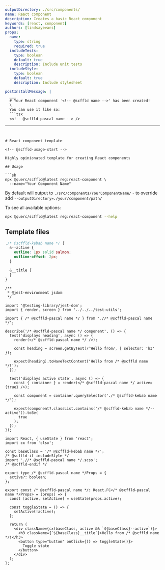 ```yaml
---
outputDirectory: ./src/components/
name: React component
description: Creates a basic React component
keywords: [react, component]
authors: [lindsayevans]
props:
  name:
    type: string
    required: true
  includeTests:
    type: boolean
    default: true
    description: Include unit tests
  includeStyle:
    type: boolean
    default: true
    description: Include stylesheet

postInstallMessage: |
  ___
  # Your React component '<!-- @scffld name -->' has been created!
  \
  You can use it like so:
  ```tsx
  <<!-- @scffld-pascal name --> />
  ```
---
```


# React component template

<!-- @scffld-usage-start -->

Highly opinionated template for creating React components

## Usage

```sh
npx @querc/scffld@latest reg:react-component \
  --name="Your Component Name"
```

By default will output to `./src/components/YourComponentName/` - to override add `--outputDirectory=./your/component/path/`

To see all available options:

```sh
npx @querc/scffld@latest reg:react-component --help
```

<!-- @scffld-usage-end -->

## Template files

```scss { filename: 'src/components/${ @scffld-pascal name }/${ @scffld-pascal name }.scss', condition: includeStyle }
./* @scffld-kebab name */ {
  &--active {
    outline: 1px solid salmon;
    outline-offset: 2px;
  }

  &__title {
  }
}
```

```tsx { filename: 'src/components/${ @scffld-pascal name }/${ @scffld-pascal name }.test.tsx', condition: includeTests }
/**
 * @jest-environment jsdom
 */

import '@testing-library/jest-dom';
import { render, screen } from '../../../test-utils';

import { /* @scffld-pascal name */ } from './/* @scffld-pascal name */';

describe('/* @scffld-pascal name */ component', () => {
  test('displays heading', async () => {
    render(</* @scffld-pascal name */ />);

    const heading = screen.getByText(/^Hello from/, { selector: 'h3' });

    expect(heading).toHaveTextContent('Hello from /* @scffld name */!');
  });

  test('displays active state', async () => {
    const { container } = render(</* @scffld-pascal name */ active={true} />);

    const component = container.querySelector('./* @scffld-kebab name */');

    expect(component?.classList.contains('/* @scffld-kebab name */--active')).toBe(
      true
    );
  });
});
```

```tsx { filename: 'src/components/${ @scffld-pascal name }/${ @scffld-pascal name }.tsx' }
import React, { useState } from 'react';
import cx from 'clsx';

const baseClass = '/* @scffld-kebab name */';
/* @scffld-if includeStyle */
import './/* @scffld-pascal name */.scss';
/* @scffld-endif */

export type /* @scffld-pascal name */Props = {
  active?: boolean;
};

export const /* @scffld-pascal name */: React.FC</* @scffld-pascal name */Props> = (props) => {
  const [active, setActive] = useState(props.active);

  const toggleState = () => {
    setActive(!active);
  };

  return (
    <div className={cx(baseClass, active && `${baseClass}--active`)}>
      <h3 className={`${baseClass}__title`}>Hello from /* @scffld name */!</h3>
      <button type="button" onClick={() => toggleState()}>
        Toggle state
      </button>
    </div>
  );
};
```
